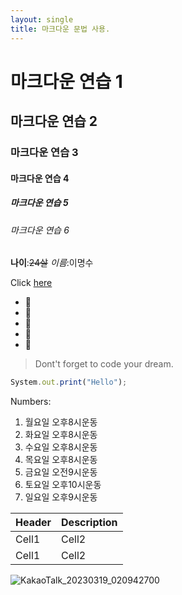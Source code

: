 ```yaml
---
layout: single
title: 마크다운 문법 사용.
---
```


<!-- Heading -->
# 마크다운 연습 1
## 마크다운 연습 2
### 마크다운 연습 3
#### 마크다운 연습 4
##### 마크다운 연습 5
###### 마크다운 연습 6

<!-- Line -->
**나이**:~~24살~~
*이름*:이명수

<!--Link -->
Click [here](https://portal.hansei.ac.kr/)


<!-- Bullet list -->
* 🍎
* 🍓
* 🍒
* 🍑
* 🍍

<!-- Quote -->
> Dont't forget to code your dream.

<!-- Code -->
```ts
System.out.print("Hello");
```
<!-- Numbered list -->
Numbers:
1. 월요일 오후8시운동
2. 화요일 오후8시운동
3. 수요일 오후8시운동
4. 목요일 오후8시운동
5. 금요일 오전9시운동
6. 토요일 오후10시운동
7. 일요일 오후9시운동


|Header|Description|
|--|--|
|Cell1|Cell2|
|Cell1|Cell2|

<!-- Image -->
![KakaoTalk_20230319_020942700](https://user-images.githubusercontent.com/127274846/226130588-c8b6778c-dea8-442e-9822-33cdd29764f5.jpg)




